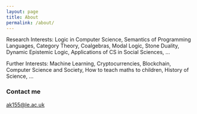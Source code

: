 ```yaml
---
layout: page
title: About
permalink: /about/
---
```


Research Interests: Logic in Computer Science, Semantics of Programming Languages, Category Theory, Coalgebras, Modal Logic, Stone Duality, Dynamic Epistemic Logic, Applications of CS in Social Sciences, ...

Further Interests: Machine Learning, Cryptocurrencies, Blockchain, Computer Science and Society, How to teach maths to children, History of Science, ...

### Contact me

[ak155@le.ac.uk](mailto:ak155@le.ac.uk)
